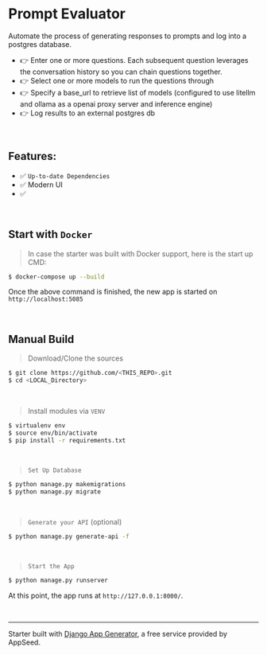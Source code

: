 # Prompt Evaluator

Automate the process of generating responses to prompts and log into a postgres database.  

- 👉 Enter one or more questions.  Each subsequent question leverages the conversation history so you can chain questions together.
- 👉 Select one or more models to run the questions through
- 👉 Specify a base_url to retrieve list of models (configured to use litellm and ollama as a openai proxy server and inference engine)
- 👉 Log results to an external postgres db 

<br />

## Features: 

- ✅ `Up-to-date Dependencies`
- ✅ Modern UI 
- ✅ 

<br />

## Start with `Docker`

> In case the starter was built with Docker support, here is the start up CMD:

```bash
$ docker-compose up --build
```

Once the above command is finished, the new app is started on `http://localhost:5085`

<br />

## Manual Build 

> Download/Clone the sources  

```bash
$ git clone https://github.com/<THIS_REPO>.git
$ cd <LOCAL_Directory>
```

<br />

> Install modules via `VENV`  

```bash
$ virtualenv env
$ source env/bin/activate
$ pip install -r requirements.txt
```

<br />

> `Set Up Database`

```bash
$ python manage.py makemigrations
$ python manage.py migrate
```

<br />

> `Generate your API` (optional) 

```bash
$ python manage.py generate-api -f
```

<br />

> `Start the App`

```bash
$ python manage.py runserver
```

At this point, the app runs at `http://127.0.0.1:8000/`. 

<br />

---
Starter built with [Django App Generator](https://app-generator.dev/django/), a free service provided by AppSeed.
